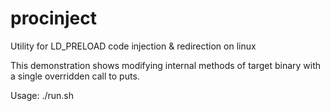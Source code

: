 # procinject
Utility for LD_PRELOAD code injection &amp; redirection on linux

This demonstration shows modifying internal methods of target binary with a single overridden call to puts.

Usage: ./run.sh
